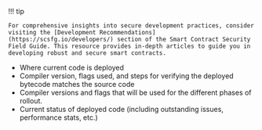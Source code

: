 !!! tip

    For comprehensive insights into secure development practices, consider visiting the [Development Recommendations](https://scsfg.io/developers/) section of the Smart Contract Security Field Guide. This resource provides in-depth articles to guide you in developing robust and secure smart contracts.

- Where current code is deployed
- Compiler version, flags used, and steps for verifying the deployed bytecode matches the source
  code
- Compiler versions and flags that will be used for the different phases of rollout.
- Current status of deployed code (including outstanding issues, performance stats, etc.)
